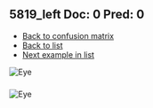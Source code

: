 ## 5819_left Doc: 0 Pred: 0
- [Back to confusion matrix](https://github.com/juliandewit/kaggle_retinopathy/blob/master/matrix.md)
- [Back to list](https://github.com/juliandewit/kaggle_retinopathy/blob/master/lists/00/list.md)
- [Next example in list](https://github.com/juliandewit/kaggle_retinopathy/blob/master/lists/00/58/5821_left.md)

![Eye](https://retinopaty.blob.core.windows.net/size1024/5819_left_0.jpeg)

### 

![Eye]()
